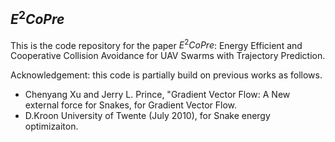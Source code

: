 ## $E^2CoPre$
This is the code repository for the paper $E^2CoPre$: Energy Efficient and Cooperative Collision Avoidance for UAV Swarms with Trajectory Prediction. 

Acknowledgement: this code is partially build on previous works as follows. 
- Chenyang Xu and Jerry L. Prince, "Gradient Vector Flow: A New external force for Snakes, for Gradient Vector Flow. 
- D.Kroon University of Twente (July 2010), for Snake energy optimizaiton.  

